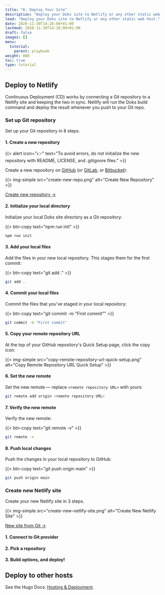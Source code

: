```yaml
---
title: "6. Deploy Your Site"
description: "Deploy your Doks site to Netlify or any other static web host."
lead: "Deploy your Doks site to Netlify or any other static web host."
date: 2020-11-30T14:28:08+01:00
lastmod: 2020-11-30T14:28:08+01:00
draft: false
images: []
menu: 
  tutorial:
    parent: playbook
weight: 080
toc: true
type: tutorial
---
```


## Deploy to Netlify

Continuous Deployment (CD) works by connecting a Git repository to a Netlify site and keeping the two in sync. Netlify will run the Doks build command and deploy the result whenever you push to your Git repo.

### Set up Git repository

Set up your Git repository in 8 steps.

#### 1. Create a new repository

{{< alert icon="👉" text="To avoid errors, do not initialize the new repository with README, LICENSE, and .gitignore files." >}}

Create a new repository on [GitHub](https://github.com/) (or [GitLab](https://gitlab.com/), or [Bitbucket](https://bitbucket.org/)):

{{< img-simple src="create-new-repo.png" alt="Create New Repository" >}}

[Create new repository →](https://github.com/new)

#### 2. Initialize your local directory

Initialize your local Doks site directory as a Git repository:

{{< btn-copy text="npm run init" >}}

```bash
npm run init
```

#### 3. Add your local files

Add the files in your new local repository. This stages them for the first commit:

{{< btn-copy text="git add ." >}}

```bash
git add .
```

#### 4. Commit your local files

Commit the files that you've staged in your local repository:

{{< btn-copy text="git commit -m \"First commit\"" >}}

```bash
git commit -m "First commit"
```

#### 5. Copy your remote repository URL

At the top of your GitHub repository's Quick Setup page, click the copy icon:

{{< img-simple src="copy-remote-repository-url-quick-setup.png" alt="Copy Remote Repository URL Quick Setup" >}}

#### 6. Set the new remote

Set the new remote — replace `<remote repository URL>` with yours:

```bash
git remote add origin <remote repository URL>
```

#### 7. Verify the new remote

Verify the new remote:

{{< btn-copy text="git remote -v" >}}

```bash
git remote -v
```

#### 8. Push local changes

Push the changes in your local repository to GitHub:

{{< btn-copy text="git push origin main" >}}

```bash
git push origin main
```

### Create new Netlify site

Create your new Netlify site in 3 steps.

{{< img-simple src="create-new-netlify-site.png" alt="Create New Netlify Site" >}}

[New site from Git →](https://app.netlify.com/start)

#### 1. Connect to Git provider

#### 2. Pick a repository

#### 3. Build options, and deploy!

## Deploy to other hosts

See the Hugo Docs: [Hosting & Deployment](https://gohugo.io/hosting-and-deployment/).
